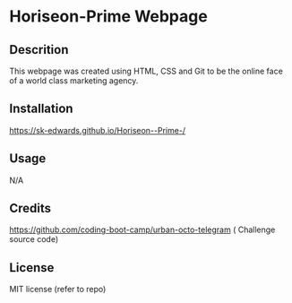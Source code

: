 # Horiseon-Prime Webpage

## Descrition

This webpage was created using HTML, CSS and Git to be the online face of a world class marketing agency.

## Installation

https://sk-edwards.github.io/Horiseon--Prime-/

## Usage

N/A

## Credits

https://github.com/coding-boot-camp/urban-octo-telegram ( Challenge source code)


## License

MIT license (refer to repo)
